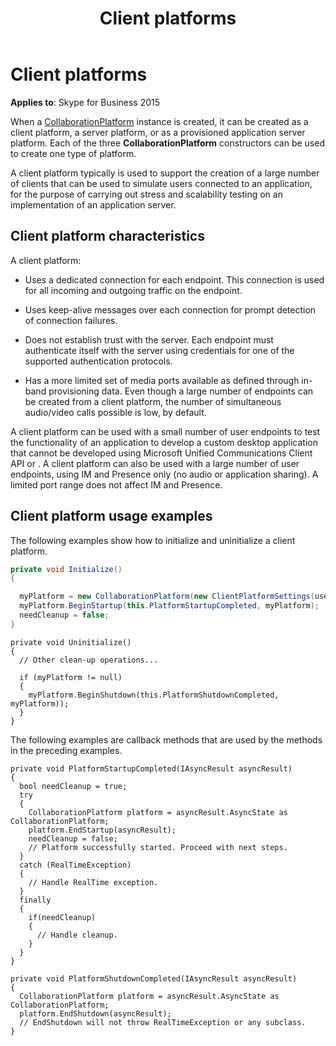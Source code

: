 ﻿---
title: Client platforms
TOCTitle: Client platforms
ms:assetid: 10b3cb99-b1ab-4a21-97e4-b6106781b25b
ms:mtpsurl: https://msdn.microsoft.com/en-us/library/Dn466052(v=office.16)
ms:contentKeyID: 65239978
ms.date: 07/27/2015
mtps_version: v=office.16
dev_langs:
- csharp
---

# Client platforms


**Applies to**: Skype for Business 2015

When a [CollaborationPlatform](https://docs.microsoft.com/dotnet/api/microsoft.rtc.collaboration.collaborationplatform?view=ucma-api) instance is created, it can be created as a client platform, a server platform, or as a provisioned application server platform. Each of the three **CollaborationPlatform** constructors can be used to create one type of platform.

A client platform typically is used to support the creation of a large number of clients that can be used to simulate users connected to an application, for the purpose of carrying out stress and scalability testing on an implementation of an application server.

## Client platform characteristics

A client platform:

  - Uses a dedicated connection for each endpoint. This connection is used for all incoming and outgoing traffic on the endpoint.

  - Uses keep-alive messages over each connection for prompt detection of connection failures.

  - Does not establish trust with the server. Each endpoint must authenticate itself with the server using credentials for one of the supported authentication protocols.

  - Has a more limited set of media ports available as defined through in-band provisioning data. Even though a large number of endpoints can be created from a client platform, the number of simultaneous audio/video calls possible is low, by default.

A client platform can be used with a small number of user endpoints to test the functionality of an application to develop a custom desktop application that cannot be developed using Microsoft Unified Communications Client API or . A client platform can also be used with a large number of user endpoints, using IM and Presence only (no audio or application sharing). A limited port range does not affect IM and Presence.

## Client platform usage examples

The following examples show how to initialize and uninitialize a client platform.

```csharp
private void Initialize()
{

  myPlatform = new CollaborationPlatform(new ClientPlatformSettings(userAgent, SipTransportType.Tls));
  myPlatform.BeginStartup(this.PlatformStartupCompleted, myPlatform);
  needCleanup = false;
}
```

    private void Uninitialize()
    {
      // Other clean-up operations...
    
      if (myPlatform != null)
      {
        myPlatform.BeginShutdown(this.PlatformShutdownCompleted, myPlatform));
      }
    }

The following examples are callback methods that are used by the methods in the preceding examples.

    private void PlatformStartupCompleted(IAsyncResult asyncResult) 
    {
      bool needCleanup = true;
      try
      {
        CollaborationPlatform platform = asyncResult.AsyncState as CollaborationPlatform;
        platform.EndStartup(asyncResult);
        needCleanup = false; 
        // Platform successfully started. Proceed with next steps.
      }
      catch (RealTimeException) 
      { 
        // Handle RealTime exception. 
      }
      finally
      { 
        if(needCleanup) 
        {
          // Handle cleanup.
        }
      }
    }
    
    private void PlatformShutdownCompleted(IAsyncResult asyncResult) 
    {
      CollaborationPlatform platform = asyncResult.AsyncState as CollaborationPlatform;
      platform.EndShutdown(asyncResult); 
      // EndShutdown will not throw RealTimeException or any subclass.
    }

